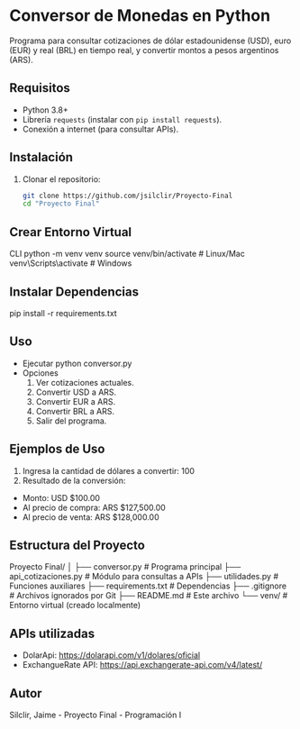 # Conversor de Monedas en Python

Programa para consultar cotizaciones de dólar estadounidense (USD), euro (EUR) y real (BRL) en tiempo real, y convertir montos a pesos argentinos (ARS).

## Requisitos
- Python 3.8+
- Librería `requests` (instalar con `pip install requests`).
- Conexión a internet (para consultar APIs).

## Instalación
1. Clonar el repositorio:
   ```bash
   git clone https://github.com/jsilclir/Proyecto-Final
   cd "Proyecto Final"

## Crear Entorno Virtual
 CLI
  python -m venv venv
  source venv/bin/activate  # Linux/Mac
  venv\Scripts\activate    # Windows

## Instalar Dependencias
   pip install -r requirements.txt

## Uso
- Ejecutar
    python conversor.py
- Opciones
    1. Ver cotizaciones actuales.
    2. Convertir USD a ARS.
    3. Convertir EUR a ARS.
    4. Convertir BRL a ARS.
    5. Salir del programa.

## Ejemplos de Uso
1. Ingresa la cantidad de dólares a convertir: 100
2. Resultado de la conversión:
 - Monto: USD $100.00
 - Al precio de compra: ARS $127,500.00
 - Al precio de venta: ARS $128,000.00

## Estructura del Proyecto
Proyecto Final/
│
├── conversor.py           # Programa principal
├── api_cotizaciones.py    # Módulo para consultas a APIs
├── utilidades.py          # Funciones auxiliares
├── requirements.txt       # Dependencias
├── .gitignore             # Archivos ignorados por Git
├── README.md              # Este archivo
└── venv/                  # Entorno virtual (creado localmente)

## APIs utilizadas
- DolarApi: https://dolarapi.com/v1/dolares/oficial
- ExchangueRate API: https://api.exchangerate-api.com/v4/latest/

## Autor
Silclir, Jaime - Proyecto Final - Programación I
